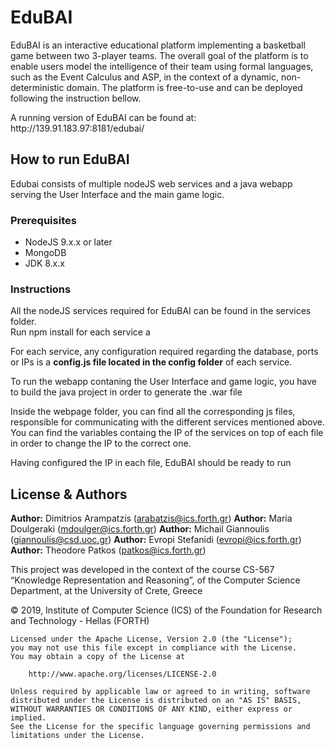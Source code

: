 <h1>EduBAI</h1>

<p>EduBAI is an interactive educational platform implementing a basketball game between two 3-player teams. 
The overall goal of the platform is to enable users model the intelligence of their team using formal languages, 
such as the Event Calculus and ASP, in the context of a dynamic, non-deterministic domain.
The platform is free-to-use and can be deployed following the instruction bellow.</p>

<p>A running version of EduBAI can be found at: http://139.91.183.97:8181/edubai/ </p>

<h2>How to run EduBAI</h2>

<p>Edubai consists of multiple nodeJS web services and a java webapp serving the User Interface and the main game logic. </p>

<h3>Prerequisites</h3>
<ul>
<li>NodeJS 9.x.x or later</li>
<li>MongoDB</li>
<li>JDK 8.x.x</li>
</ul>

<h3>Instructions</h3>

<p>All the nodeJS services required for EduBAI can be found in the services folder. <br>Run npm install for each service a</p>
<p>For each service, any configuration required regarding the database, ports or IPs is a 
<b>config.js file located in the config folder</b> of each service.</p>

<p>To run the webapp contaning the User Interface and game logic, you have to build the java project in order to generate the .war file</p>

<p>Inside the webpage folder, you can find all the corresponding js files, responsible for communicating with the different services mentioned above.
<br>You can find the variables containg the IP of the services on top of each file in order to change the IP to the correct one.</p>

<p>Having configured the IP in each file, EduBAI should be ready to run</p>

<h2>License & Authors</h2>

**Author:** Dimitrios Arampatzis (arabatzis@ics.forth.gr) **Author:** Maria Doulgeraki (mdoulger@ics.forth.gr) 
**Author:** Michail Giannoulis (giannoulis@csd.uoc.gr) **Author:** Evropi Stefanidi (evropi@ics.forth.gr) 
**Author:** Theodore Patkos (patkos@ics.forth.gr)

<p>This project was developed in the context of the course CS-567 “Knowledge Representation and Reasoning”, of the Computer Science Department, at the University of Crete, Greece </p>
<p>© 2019, Institute of Computer Science (ICS) of the Foundation for Research and Technology - Hellas (FORTH)</p>

```
Licensed under the Apache License, Version 2.0 (the "License");
you may not use this file except in compliance with the License.
You may obtain a copy of the License at

    http://www.apache.org/licenses/LICENSE-2.0

Unless required by applicable law or agreed to in writing, software
distributed under the License is distributed on an "AS IS" BASIS,
WITHOUT WARRANTIES OR CONDITIONS OF ANY KIND, either express or implied.
See the License for the specific language governing permissions and
limitations under the License.
```
